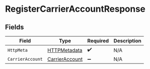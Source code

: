 # RegisterCarrierAccountResponse


## Fields

| Field                                                       | Type                                                        | Required                                                    | Description                                                 |
| ----------------------------------------------------------- | ----------------------------------------------------------- | ----------------------------------------------------------- | ----------------------------------------------------------- |
| `HttpMeta`                                                  | [HTTPMetadata](../../Models/Components/HTTPMetadata.md)     | :heavy_check_mark:                                          | N/A                                                         |
| `CarrierAccount`                                            | [CarrierAccount](../../Models/Components/CarrierAccount.md) | :heavy_minus_sign:                                          | N/A                                                         |